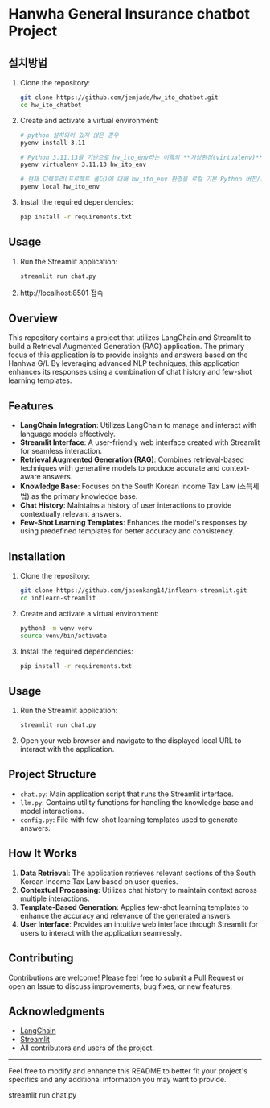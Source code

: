 # Hanwha General Insurance chatbot Project

## 설치방법

1. Clone the repository:
    ```sh
    git clone https://github.com/jemjade/hw_ito_chatbot.git
    cd hw_ito_chatbot
    ```

2. Create and activate a virtual environment:
    ```sh
    # python 설치되어 있지 않은 경우
    pyenv install 3.11
    
    # Python 3.11.13을 기반으로 hw_ito_env라는 이름의 **가상환경(virtualenv)**을 새로 만듭니다.
    pyenv virtualenv 3.11.13 hw_ito_env

    # 현재 디렉토리(프로젝트 폴더)에 대해 hw_ito_env 환경을 로컬 기본 Python 버전/환경으로 지정합니다.
    pyenv local hw_ito_env
    ```

3. Install the required dependencies:
    ```sh
    pip install -r requirements.txt
    ```

## Usage

1. Run the Streamlit application:
    ```sh
    streamlit run chat.py
    ```

2. http://localhost:8501 접속


## Overview

This repository contains a project that utilizes LangChain and Streamlit to build a Retrieval Augmented Generation (RAG) application. The primary focus of this application is to provide insights and answers based on the Hanhwa G/I. By leveraging advanced NLP techniques, this application enhances its responses using a combination of chat history and few-shot learning templates.

## Features

- **LangChain Integration**: Utilizes LangChain to manage and interact with language models effectively.
- **Streamlit Interface**: A user-friendly web interface created with Streamlit for seamless interaction.
- **Retrieval Augmented Generation (RAG)**: Combines retrieval-based techniques with generative models to produce accurate and context-aware answers.
- **Knowledge Base**: Focuses on the South Korean Income Tax Law (소득세법) as the primary knowledge base.
- **Chat History**: Maintains a history of user interactions to provide contextually relevant answers.
- **Few-Shot Learning Templates**: Enhances the model's responses by using predefined templates for better accuracy and consistency.

## Installation

1. Clone the repository:
    ```sh
    git clone https://github.com/jasonkang14/inflearn-streamlit.git
    cd inflearn-streamlit
    ```

2. Create and activate a virtual environment:
    ```sh
    python3 -m venv venv
    source venv/bin/activate
    ```

3. Install the required dependencies:
    ```sh
    pip install -r requirements.txt
    ```

## Usage

1. Run the Streamlit application:
    ```sh
    streamlit run chat.py
    ```

2. Open your web browser and navigate to the displayed local URL to interact with the application.

## Project Structure

- `chat.py`: Main application script that runs the Streamlit interface.
- `llm.py`: Contains utility functions for handling the knowledge base and model interactions.
- `config.py`: File with few-shot learning templates used to generate answers.

## How It Works

1. **Data Retrieval**: The application retrieves relevant sections of the South Korean Income Tax Law based on user queries.
2. **Contextual Processing**: Utilizes chat history to maintain context across multiple interactions.
3. **Template-Based Generation**: Applies few-shot learning templates to enhance the accuracy and relevance of the generated answers.
4. **User Interface**: Provides an intuitive web interface through Streamlit for users to interact with the application seamlessly.

## Contributing

Contributions are welcome! Please feel free to submit a Pull Request or open an Issue to discuss improvements, bug fixes, or new features.

## Acknowledgments

- [LangChain](https://langchain.com/)
- [Streamlit](https://streamlit.io/)
- All contributors and users of the project.

---

Feel free to modify and enhance this README to better fit your project's specifics and any additional information you may want to provide.

streamlit run chat.py